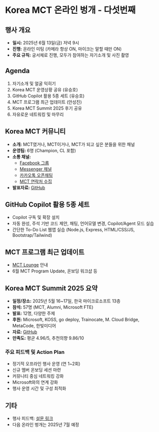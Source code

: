 # Korea MCT 온라인 벙개 - 다섯번째

## 행사 개요
- **일시:** 2025년 6월 13일(금) 저녁 9시
- **진행:** 온라인 미팅 (카메라 항상 ON, 마이크는 말할 때만 ON)
- **주요 규칙:** 궁서체로 진행, 모두가 참여하는 자기소개 및 사진 촬영

## Agenda
1. 자기소개 및 얼굴 익히기
2. Korea MCT 운영상황 공유 (유승호)
3. GitHub Copilot 활용 5종 세트 (유승호)
4. MCT 프로그램 최근 업데이트 (안성진)
5. Korea MCT Summit 2025 후기 공유
6. 자유로운 네트워킹 및 마무리

## Korea MCT 커뮤니티
- **소개:** MCT였거나, MCT이거나, MCT가 되고 싶은 분들을 위한 채널
- **운영팀:** 6명 (Champion, CL 포함)
- **소통 채널:**  
  - [Facebook 그룹](https://www.facebook.com/groups/koreamct)
  - [Messenger 채널](https://m.me/ch/AbbKFbmrNr4VWg95/)
  - [카카오톡 오픈채팅](https://open.kakao.com/o/gkXDlLqh)
  - [MCT 연락처 수집](https://forms.office.com/r/TMb82tTDCN)
- **발표자료:** [GitHub](https://github.com/KoreaMCT/)

## GitHub Copilot 활용 5종 세트
- Copilot 구독 및 확장 설치
- 자동 완성, 주석 기반 코드 제안, 채팅, 언어모델 변경, Copilot/Agent 모드 실습
- 간단한 To-Do List 웹앱 실습 (Node.js, Express, HTML/CSS/JS, Bootstrap/Tailwind)

## MCT 프로그램 최근 업데이트
- [MCT Lounge](https://aka.ms/mctlounge) 안내
- 6월 MCT Program Update, 온보딩 워크샵 등

## Korea MCT Summit 2025 요약
- **일정/장소:** 2025년 5월 16~17일, 한국 마이크로소프트 13층
- **참석:** 57명 (MCT, Alumni, Microsoft FTE)
- **발표:** 12명, 다양한 주제
- **후원:** Microsoft, KOSS, go deploy, Trainocate, M. Cloud Bridge, MetaCode, 한빛미디어
- **자료:** [GitHub](https://github.com/koreaMCT/MCTSummit2025/)
- **만족도:** 평균 4.96/5, 추천의향 9.86/10

### 주요 피드백 및 Action Plan
- 정기적 오프라인 행사 운영 (연 1~2회)
- 신규 멤버 온보딩 세션 마련
- 커뮤니티 중심 네트워킹 강화
- Microsoft와의 연계 강화
- 행사 운영 시간 및 구성 최적화

## 기타
- 행사 피드백: [설문 링크](https://forms.office.com/r/knYShU5Eja)
- 다음 온라인 벙개는 2025년 7월 예정
